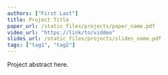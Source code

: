 ```yaml
---
authors: ["First Last"]
title: Project Title
paper_url: /static_files/projects/paper_name.pdf
video_url: "https://link/to/viddeo"
slides_url: /static_files/projects/slides_name.pdf
tags: ["tag1", "tag2"]
---
```


Project abstract here.
